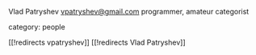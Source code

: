 
Vlad Patryshev vpatryshev@gmail.com
programmer, amateur categorist


category: people

[[!redirects vpatryshev]]
[[!redirects Vlad Patryshev]]
